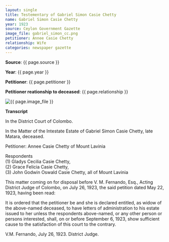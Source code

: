 ```yaml
---
layout: single
title: Testementary of Gabriel Simon Casie Chetty
name: Gabriel Simon Casie Chetty
year: 1923
source: Ceylon Government Gazette
image_file: gabriel_simon_cc.png
petitioner: Annee Casie Chetty
relationship: Wife
categories: newspaper gazette
---
```




  **Source**: {{ page.source }}

  **Year**: {{ page.year }}

  **Petitioner**: {{ page.petitioner }}

  **Petitioner reationship to deceased**: {{ page.relationship }} 

 <img src="/family-history/assets/images/gazette/{{ page.image_file }}" alt="{{ page.image_file }}">

 **Transcript** 

In the District Court of Colombo.

In the Matter of the Intestate Estate of Gabriel Simon Casie Chetty, late Matara, deceased.

Petitioner: Annee Casie Chetty of Mount Lavinia

Respondents<br />
(1) Gladys Cecilia Casie Chetty,<br />
(2) Grace Felicia Casie Chetty,<br />
(3) John Godwin Oswald Casie Chetty, all of Mount Lavinia<br />

This matter coming on for disposal before V. M. Fernando, Esq., Acting District Judge of Colombo, on July 26, 1923, the said petition dated May 22, 1923, having been read:

It is ordered that the petitioner be and she is declared entitled, as widow of the above-named deceased, to have letters of administration to his estate issued to her unless the respondents above-named, or any other person or persons interested, shall, on or before September 6, 1923, show sufficient cause to the satisfaction of this court to the contrary.

V.M. Fernando,
July 26, 1923.
District Judge.